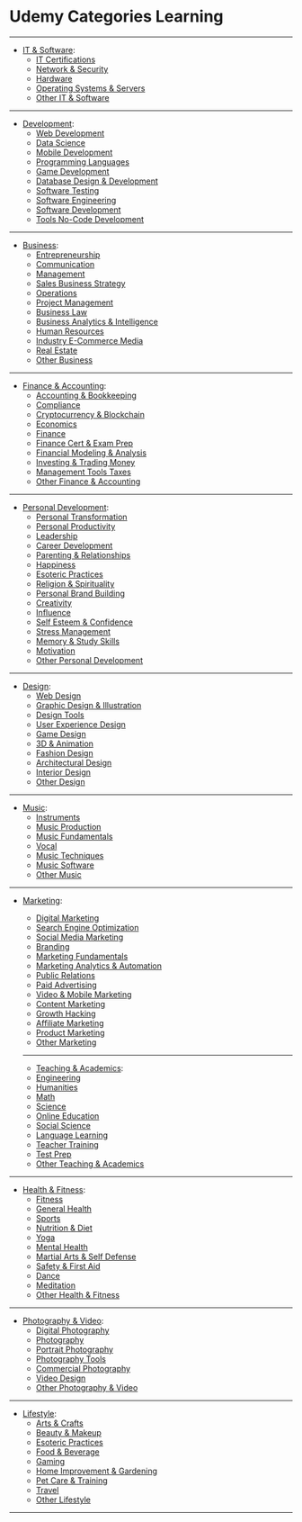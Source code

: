 # Udemy Categories Learning

---

- [IT & Software](https://github.com/Anlominus/Studies/tree/main/Udemy/IT%20%26%20Software): 
  - [IT Certifications]()
  - [Network & Security]()
  - [Hardware]()
  - [Operating Systems & Servers]()
  - [Other IT & Software]()

---

- [Development]():
  - [Web Development]()
  - [Data Science]()
  - [Mobile Development]()
  - [Programming Languages]()
  - [Game Development]()
  - [Database Design & Development]()
  - [Software Testing]()
  - [Software Engineering]()
  - [Software Development]()
  - [Tools No-Code Development]()
 
---

- [Business]():
  - [Entrepreneurship]()
  - [Communication]()
  - [Management]()
  - [Sales Business Strategy]()
  - [Operations]()
  - [Project Management]()
  - [Business Law]()
  - [Business Analytics & Intelligence]()
  - [Human Resources]()
  - [Industry E-Commerce Media]()
  - [Real Estate]()
  - [Other Business]()

---

- [Finance & Accounting]():
  - [Accounting & Bookkeeping]()
  - [Compliance]()
  - [Cryptocurrency & Blockchain]()
  - [Economics]()
  - [Finance]()
  - [Finance Cert & Exam Prep]()
  - [Financial Modeling & Analysis]()
  - [Investing & Trading Money]()
  - [Management Tools Taxes]()
  - [Other Finance & Accounting]()

---

- [Personal Development]():
  - [Personal Transformation]()
  - [Personal Productivity]()
  - [Leadership]()
  - [Career Development]()
  - [Parenting & Relationships]()
  - [Happiness]()
  - [Esoteric Practices]()
  - [Religion & Spirituality]()
  - [Personal Brand Building]()
  - [Creativity]()
  - [Influence]()
  - [Self Esteem & Confidence]()
  - [Stress Management]()
  - [Memory & Study Skills]()
  - [Motivation]()
  - [Other Personal Development]()

---

- [Design]():  
  - [Web Design]()
  - [Graphic Design & Illustration]()
  - [Design Tools]()
  - [User Experience Design]()
  - [Game Design]()
  - [3D & Animation]()
  - [Fashion Design]()
  - [Architectural Design]()
  - [Interior Design]()
  - [Other Design]()

---

- [Music]():
   - [Instruments]()
   - [Music Production]()
   - [Music Fundamentals]()
   - [Vocal]()
   - [Music Techniques]()
   - [Music Software]()
   - [Other Music]()

---

- [Marketing]():
  - [Digital Marketing]()
  - [Search Engine Optimization]()
  - [Social Media Marketing]()
  - [Branding]()
  - [Marketing Fundamentals]()
  - [Marketing Analytics & Automation]()
  - [Public Relations]()
  - [Paid Advertising]()
  - [Video & Mobile Marketing]()
  - [Content Marketing]()
  - [Growth Hacking]()
  - [Affiliate Marketing]()
  - [Product Marketing]()
  - [Other Marketing]()
  
  ---
  
  - [Teaching & Academics]():
  - [Engineering]()
  - [Humanities]()
  - [Math]()
  - [Science]()
  - [Online Education]()
  - [Social Science]()
  - [Language Learning]()
  - [Teacher Training]()
  - [Test Prep]()
  - [Other Teaching & Academics]()

---

- [Health & Fitness]():
  - [Fitness]()
  - [General Health]()
  - [Sports]()
  - [Nutrition & Diet]()
  - [Yoga]()
  - [Mental Health]()
  - [Martial Arts & Self Defense]()
  - [Safety & First Aid]()
  - [Dance]()
  - [Meditation]()
  - [Other Health & Fitness]()

---

- [Photography & Video]():
  - [Digital Photography]()
  - [Photography]()
  - [Portrait Photography]()
  - [Photography Tools]()
  - [Commercial Photography]()
  - [Video Design]()
  - [Other Photography & Video]()
  
---
  
- [Lifestyle]():
  - [Arts & Crafts]()
  - [Beauty & Makeup]()
  - [Esoteric Practices]()
  - [Food & Beverage]()
  - [Gaming]()
  - [Home Improvement & Gardening]()
  - [Pet Care & Training]()
  - [Travel]()
  - [Other Lifestyle]()
  
---
  
  
